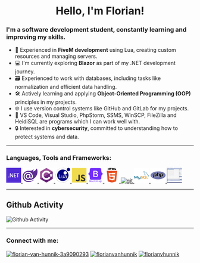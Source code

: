 <h1 align="center">Hello, I'm Florian!</h1>
<h3>I'm a software development student, constantly learning and improving my skills.</h3>

- 🌟 Experienced in **FiveM development** using Lua, creating custom resources and managing servers.
- 💻 I'm currently exploring **Blazor** as part of my .NET development journey.
- 🗃️ Experienced to work with databases, including tasks like normalization and efficient data handling.  
- 🛠️ Actively learning and applying **Object-Oriented Programming (OOP)** principles in my projects.
- 🌐 I use version control systems like GitHub and GitLab for my projects.
- 📲 VS Code, Visual Studio, PhpStorm, SSMS, WinSCP, FileZilla and HeidiSQL are programs which I can work well with.
- 🔒 Interested in **cybersecurity**, committed to understanding how to protect systems and data.
  
---

<h3 align="left">Languages, Tools and Frameworks:</h3>
<p align="left">
  <a href="https://dotnet.microsoft.com/" target="_blank" rel="noreferrer"> <img src="dotnet.png" alt="dotnet" width="40" height="40"/> </a>
  <a href="[https://getbootstrap.com](https://dotnet.microsoft.com/en-us/apps/aspnet/web-apps/blazor" target="_blank" rel="noreferrer"> <img src="https://raw.githubusercontent.com/devicons/devicon/master/icons/blazor/blazor-original.svg" alt="blazor" width="40" height="40"/> </a>
  <a href="https://www.w3schools.com/cs/" target="_blank" rel="noreferrer"> <img src="https://raw.githubusercontent.com/devicons/devicon/master/icons/csharp/csharp-original.svg" alt="csharp" width="40" height="40"/> </a>
  <a href="https://www.fivem.net/" target="_blank" rel="noreferrer"> <img src="https://raw.githubusercontent.com/devicons/devicon/master/icons/lua/lua-original.svg" alt="lua" width="40" height="40"/> </a>
  <a href="https://www.w3schools.com/js/" target="_blank" rel="noreferrer"> <img src="https://raw.githubusercontent.com/devicons/devicon/master/icons/javascript/javascript-original.svg" alt="javascript" width="40" height="40"/> </a>
  <a href="https://getbootstrap.com" target="_blank" rel="noreferrer"> <img src="https://raw.githubusercontent.com/devicons/devicon/master/icons/bootstrap/bootstrap-plain-wordmark.svg" alt="bootstrap" width="40" height="40"/> </a>
  <a href="https://www.w3.org/html/" target="_blank" rel="noreferrer"> <img src="https://raw.githubusercontent.com/devicons/devicon/master/icons/html5/html5-original-wordmark.svg" alt="html5" width="40" height="40"/> </a>
  <a href="https://git-scm.com/" target="_blank" rel="noreferrer"> <img src="https://www.vectorlogo.zone/logos/git-scm/git-scm-icon.svg" alt="git" width="40" height="40"/> </a>
  <a href="https://www.mysql.com/" target="_blank" rel="noreferrer"> <img src="https://raw.githubusercontent.com/devicons/devicon/master/icons/mysql/mysql-original-wordmark.svg" alt="mysql" width="40" height="40"/> </a>
  <a href="https://www.php.net" target="_blank" rel="noreferrer"> <img src="https://raw.githubusercontent.com/devicons/devicon/master/icons/php/php-original.svg" alt="php" width="40" height="40"/> </a>
  <a href="https://learn.microsoft.com/en-us/dotnet/desktop/winforms/overview/?view=netdesktop-9.0" target="_blank" rel="noreferrer"> <img src="winforms.png" alt="winforms" width="40" height="40"/> </a>
</p>

---

## Github Activity
![Github Activity](https://github-readme-stats.vercel.app/api/top-langs/?username=Florianvhunnik&layout=compact&theme=dark)

---

<h3 align="left">Connect with me:</h3>
<p align="left">
<a href="https://linkedin.com/in/florian-van-hunnik-3a9090293" target="blank"><img align="center" src="https://raw.githubusercontent.com/rahuldkjain/github-profile-readme-generator/master/src/images/icons/Social/linked-in-alt.svg" alt="florian-van-hunnik-3a9090293" height="30" width="40" /></a>
<a href="https://instagram.com/florianvanhunnik" target="blank"><img align="center" src="https://raw.githubusercontent.com/rahuldkjain/github-profile-readme-generator/master/src/images/icons/Social/instagram.svg" alt="florianvanhunnik" height="30" width="40" /></a>
<a href="https://dev.to/florianvhunnik" target="blank"><img align="center" src="https://raw.githubusercontent.com/rahuldkjain/github-profile-readme-generator/master/src/images/icons/Social/devto.svg" alt="florianvhunnik" height="30" width="40" /></a>
</p>
